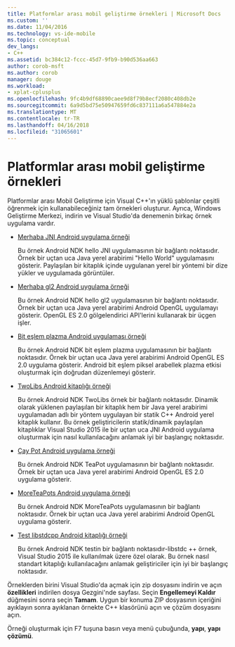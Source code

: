 ```yaml
---
title: Platformlar arası mobil geliştirme örnekleri | Microsoft Docs
ms.custom: ''
ms.date: 11/04/2016
ms.technology: vs-ide-mobile
ms.topic: conceptual
dev_langs:
- C++
ms.assetid: bc384c12-fccc-45d7-9fb9-b90d536aa663
author: corob-msft
ms.author: corob
manager: douge
ms.workload:
- xplat-cplusplus
ms.openlocfilehash: 9fc4b9df68890caee9d8f79b8ecf2080c408db2e
ms.sourcegitcommit: 6a9d5bd75e50947659fd6c837111a6a547884e2a
ms.translationtype: MT
ms.contentlocale: tr-TR
ms.lasthandoff: 04/16/2018
ms.locfileid: "31065601"
---
```

# <a name="cross-platform-mobile-development-examples"></a>Platformlar arası mobil geliştirme örnekleri
Platformlar arası Mobil Geliştirme için Visual C++'ın yüklü şablonlar çeşitli öğrenmek için kullanabileceğiniz tam örnekleri oluşturur. Ayrıca, Windows Geliştirme Merkezi, indirin ve Visual Studio'da denemenin birkaç örnek uygulama vardır.  
  
-   [Merhaba JNI Android uygulama örneği](https://code.msdn.microsoft.com/hello-jni-Android-790ab73d)  
  
     Bu örnek Android NDK hello JNI uygulamasının bir bağlantı noktasıdır. Örnek bir uçtan uca Java yerel arabirimi "Hello World" uygulamasını gösterir. Paylaşılan bir kitaplık içinde uygulanan yerel bir yöntemi bir dize yükler ve uygulamada görüntüler.  
  
-   [Merhaba gl2 Android uygulama örneği](https://code.msdn.microsoft.com/hello-gl2-Android-3b61896c)  
  
     Bu örnek Android NDK hello gl2 uygulamasının bir bağlantı noktasıdır. Örnek bir uçtan uca Java yerel arabirimi Android OpenGL uygulamayı gösterir. OpenGL ES 2.0 gölgelendirici API'lerini kullanarak bir üçgen işler.  
  
-   [Bit eşlem plazma Android uygulaması örneği](https://code.msdn.microsoft.com/Bitmap-Plasma-Android-77ae296a)  
  
     Bu örnek Android NDK bit eşlem plazma uygulamasının bir bağlantı noktasıdır. Örnek bir uçtan uca Java yerel arabirimi Android OpenGL ES 2.0 uygulama gösterir. Android bit eşlem piksel arabellek plazma etkisi oluşturmak için doğrudan düzenlemeyi gösterir.  
  
-   [TwoLibs Android kitaplığı örneği](https://code.msdn.microsoft.com/TwoLibs-Android-Library-6396e5c4)  
  
     Bu örnek Android NDK TwoLibs örnek bir bağlantı noktasıdır. Dinamik olarak yüklenen paylaşılan bir kitaplık hem bir Java yerel arabirimi uygulamadan adlı bir yöntem uygulayan bir statik C++ Android yerel kitaplık kullanır. Bu örnek geliştiricilerin statik/dinamik paylaşılan kitaplıklar Visual Studio 2015 ile bir uçtan uca JNI Android uygulama oluşturmak için nasıl kullanılacağını anlamak iyi bir başlangıç noktasıdır.  
  
-   [Çay Pot Android uygulama örneği](https://code.msdn.microsoft.com/Tea-Pot-Android-Application-e7c05d73)  
  
     Bu örnek Android NDK TeaPot uygulamasının bir bağlantı noktasıdır. Örnek bir uçtan uca Java yerel arabirimi Android OpenGL ES 2.0 uygulama gösterir.  
  
-   [MoreTeaPots Android uygulama örneği](https://code.msdn.microsoft.com/MoreTeaPots-Android-a9bd8549)  
  
     Bu örnek Android NDK MoreTeaPots uygulamasının bir bağlantı noktasıdır. Örnek bir uçtan uca Java yerel arabirimi Android OpenGL uygulama gösterir.  
  
-   [Test libstdcpp Android kitaplığı örneği](https://code.msdn.microsoft.com/test-libstdcpp-Android-00b548f5)  
  
     Bu örnek Android NDK testin bir bağlantı noktasıdır-libstdc ++ örnek, Visual Studio 2015 ile kullanılmak üzere özel olarak. Bu örnek nasıl standart kitaplığı kullanılacağını anlamak geliştiriciler için iyi bir başlangıç noktasıdır.  
  
 Örneklerden birini Visual Studio'da açmak için zip dosyasını indirin ve açın **özellikleri** indirilen dosya Gezgini'nde sayfası. Seçin **Engellemeyi Kaldır** düğmesini sonra seçin **Tamam**. Uygun bir konuma ZIP dosyasının içeriğini ayıklayın sonra ayıklanan örnekte C++ klasörünü açın ve çözüm dosyasını açın.  
  
 Örneği oluşturmak için F7 tuşuna basın veya menü çubuğunda, **yapı**, **yapı çözümü**.